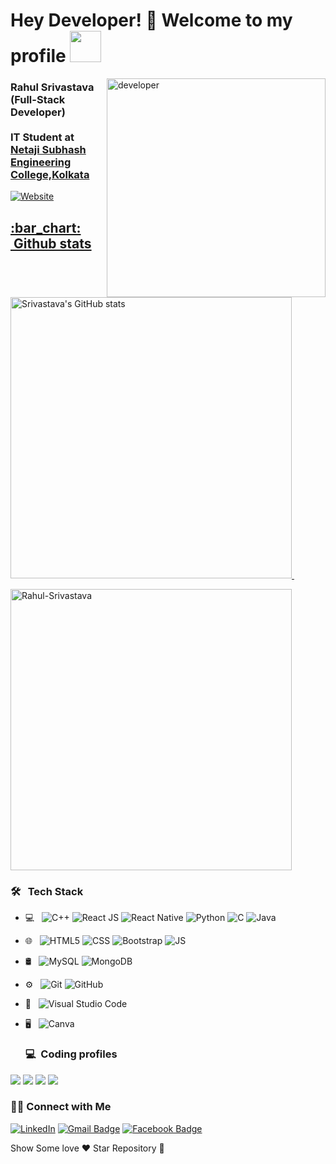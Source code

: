 ### <h1>Hey Developer! 👋 Welcome to my profile <img src="https://pa1.narvii.com/6589/11c263db9cfa152143ba291fb4ad95491b2248ab_hq.gif" width="50"> </h1>

<img width="350" align="right" alt="developer" src="https://www.venuexplorer.com.sg/uploads/Working%20in%20progresss.gif"/>


<h3><b>Rahul Srivastava (Full-Stack Developer) </b><br/><br/>
IT Student at <a href="https://www.nsec.ac.in/">Netaji Subhash Engineering College,Kolkata</a></h3>

<a href="https://rahulsrivastava1.github.io/" target="_blank"><img alt="Website" src="https://img.shields.io/badge/Website-https://rahulsrivastava1.github.io/-red?style=flat&logo=google-chrome">
  
  <h2 align="">:bar_chart: &nbsp;Github stats </h2>
  <a href="https://github.com/rahulsrivastava1">
 <img align="" src="https://github-readme-stats.vercel.app/api?username=rahulsrivastava1&show_icons=true&theme=contrast_height=27" width="450" alt="Srivastava's GitHub stats"/>
</a>
  &nbsp;
  &nbsp;
  <br/>
  <p align=""><img align="center" width="450" src="https://github-readme-streak-stats.herokuapp.com/?user=rahulsrivastava1&theme=contrast" alt="Rahul-Srivastava" /></p>

  <h3> 🛠 &nbsp; Tech Stack</h3>

- 💻 &nbsp;
  ![C++](https://img.shields.io/badge/-C++-333333?style=flat&logo=C%2B%2B&logoColor=00599C)
  ![React JS](https://img.shields.io/badge/-ReactJS-333333?style=flat&logo=React)
  ![React Native](https://img.shields.io/badge/-ReactNative-333333?style=flat&logo=React)
  ![Python](https://img.shields.io/badge/-Python-333333?style=flat&logo=python)
  ![C](https://img.shields.io/badge/-C-333333?style=flag&logo=C)
  ![Java](https://img.shields.io/badge/-Java-333333?style=flag&logo=Java)
- 🌐 &nbsp;
  ![HTML5](https://img.shields.io/badge/-HTML5-333333?style=flat&logo=HTML5)
  ![CSS](https://img.shields.io/badge/-CSS-333333?style=flat&logo=CSS3&logoColor=1572B6)
  ![Bootstrap](https://img.shields.io/badge/-Bootstrap-333333?style=flat&logo=bootstrap&logoColor=563D7C)
  ![JS](https://img.shields.io/badge/-JS-333333?style=flat&logo=CSS3&logoColor=1572B6)
-  🛢 &nbsp;
  ![MySQL](https://img.shields.io/badge/-MySQL-333333?style=flat&logo=mysql)
  ![MongoDB](http://img.shields.io/badge/-MongoDB-333333?style=flat&logo=mongodb)
- ⚙️ &nbsp;
  ![Git](https://img.shields.io/badge/-Git-333333?style=flat&logo=git)
  ![GitHub](https://img.shields.io/badge/-GitHub-333333?style=flat&logo=github)
- 🔧 &nbsp;
  ![Visual Studio Code](https://img.shields.io/badge/-Visual%20Studio%20Code-333333?style=flat&logo=visual-studio-code&logoColor=007ACC)
- 🖥 &nbsp;
  ![Canva](https://img.shields.io/badge/-Canva-333333?style=flat&logo=canva)
  
  <h3> 💻 &nbsp;Coding profiles </h3>

[![](https://img.shields.io/badge/HackerRank-srivastavar433-red)](https://www.hackerrank.com/srivastavar433)
[![](https://img.shields.io/badge/Codechef-rahulsrivasta1-yellow)](https://www.codechef.com/users/rahulsrivasta1)
[![](https://img.shields.io/badge/GeeksForGeeks-srivastavar433-purple)](https://auth.geeksforgeeks.org/user/srivastavar433/profile)
[![](https://img.shields.io/badge/LeetCode-rahulsrivastava1-blue)](https://leetcode.com/rahulsrivastava1/)


<h3> 🤝🏻 Connect with Me </h3>
  
<a href="https://www.linkedin.com/in/rahul-srivastava-882180191/" target="_blank"><img src="https://img.shields.io/badge/LinkedIn-%230077B5.svg?&style=flat-square&logo=linkedin&logoColor=white" alt="LinkedIn"></a>
[![Gmail Badge](https://img.shields.io/badge/-Gmail-c14438?style=flat-square&logo=Gmail&logoColor=white&link=mailto:srivastavar433@gmail.com)](mailto:srivastavar433@gmail.com)
[![Facebook Badge](https://img.shields.io/badge/-Facebook-3b5998?style=flat-square&labelColor=3b5998&logo=facebook&logoColor=white&link=https://https://www.facebook.com/rahul.raja.srivastava)](https://www.facebook.com/rahul.raja.srivastava)
  
 Show Some love ❤️
 Star Repository 🌟
  
  
